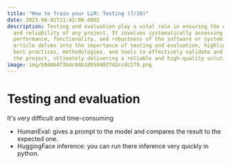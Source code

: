 ```yaml
---
title: "How to Train your LLM: Testing (7/10)"
date: 2023-06-02T21:42:00.000Z
description: Testing and evaluation play a vital role in ensuring the quality
  and reliability of any project. It involves systematically assessing the
  performance, functionality, and robustness of the software or system. This
  article delves into the importance of testing and evaluation, highlighting
  best practices, methodologies, and tools to effectively validate and verify
  the project, ultimately delivering a reliable and high-quality solution.
image: img/b8d464f3b4c04b18b594037d2ccdc2f9.png
---
```

# T﻿esting and evaluation

I﻿t's very difficult and time-consuming

* H﻿umanEval: gives a prompt to the model and compares the result to the expected one.
* H﻿uggingFace inference: you can run there inference very quickly in python.